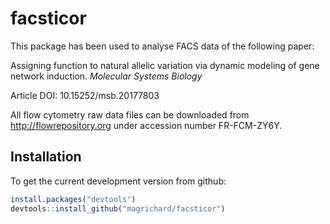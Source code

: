 # facsticor

This package has been used to analyse FACS data of the following paper:

Assigning function to natural allelic variation via dynamic modeling of gene network induction. 
*Molecular Systems Biology* 

Article DOI: 10.15252/msb.20177803

All flow cytometry raw data files can be downloaded from http://flowrepository.org under accession number FR-FCM-ZY6Y.

## Installation

To get the current development version from github:

```R
install.packages("devtools")
devtools::install_github("magrichard/facsticor")
```
